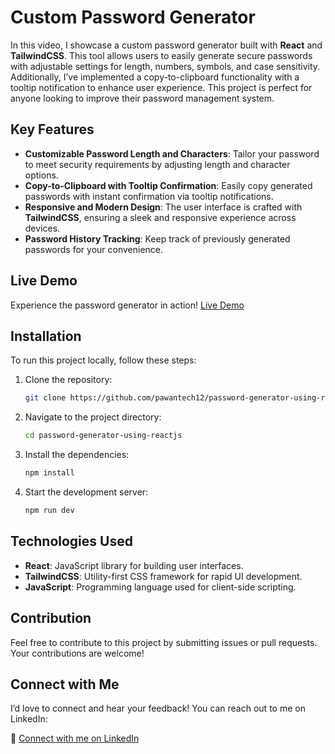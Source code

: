 # Custom Password Generator

In this video, I showcase a custom password generator built with **React** and **TailwindCSS**. This tool allows users to easily generate secure passwords with adjustable settings for length, numbers, symbols, and case sensitivity. Additionally, I’ve implemented a copy-to-clipboard functionality with a tooltip notification to enhance user experience. This project is perfect for anyone looking to improve their password management system.

## Key Features

- **Customizable Password Length and Characters**: Tailor your password to meet security requirements by adjusting length and character options.
- **Copy-to-Clipboard with Tooltip Confirmation**: Easily copy generated passwords with instant confirmation via tooltip notifications.
- **Responsive and Modern Design**: The user interface is crafted with **TailwindCSS**, ensuring a sleek and responsive experience across devices.
- **Password History Tracking**: Keep track of previously generated passwords for your convenience.

## Live Demo

Experience the password generator in action! [Live Demo](https://password-generator-using-reactjs.vercel.app/)

## Installation

To run this project locally, follow these steps:

1. Clone the repository:
   ```bash
   git clone https://github.com/pawantech12/password-generator-using-reactjs.git
   ```
2. Navigate to the project directory:
   ```bash
   cd password-generator-using-reactjs
   ```
3. Install the dependencies:
   ```bash
   npm install
   ```
4. Start the development server:
   ```bash
   npm run dev
   ```

## Technologies Used

- **React**: JavaScript library for building user interfaces.
- **TailwindCSS**: Utility-first CSS framework for rapid UI development.
- **JavaScript**: Programming language used for client-side scripting.

## Contribution

Feel free to contribute to this project by submitting issues or pull requests. Your contributions are welcome!

## Connect with Me

I’d love to connect and hear your feedback! You can reach out to me on LinkedIn:

📇 [Connect with me on LinkedIn](https://www.linkedin.com/in/pawan-kumavat-11b105297)
